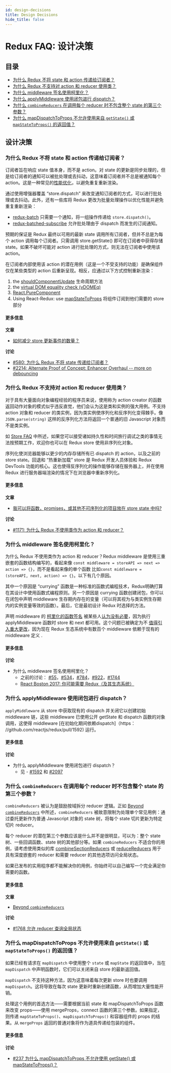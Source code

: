 ```yaml
---
id: design-decisions
title: Design Decisions
hide_title: false
---
```


# Redux FAQ: 设计决策

## 目录

- [为什么 Redux 不将 state 和 action 传递给订阅者？](#why-doesnt-redux-pass-the-state-and-action-to-subscribers)
- [为什么 Redux 不支持对 action 和 reducer 使用类？](#why-doesnt-redux-support-using-classes-for-actions-and-reducers)
- [为什么 middleware 签名使用柯里化？](#why-does-the-middleware-signature-use-currying)
- [为什么 applyMiddleware 使用闭包进行 dispatch？](#why-does-applymiddleware-use-a-closure-for-dispatch)
- [为什么 `combineReducers` 在调用每个 reducer 时不包含整个 state 的第三个参数？](#why-doesnt-combinereducers-include-a-third-argument-with-the-entire-state-when-it-calls-each-reducer)
- [为什么 mapDispatchToProps 不允许使用来自 `getState()` 或 `mapStateToProps()` 的返回值？](#why-doesnt-mapdispatchtoprops-allow-use-of-return-values-from-getstate-or-mapstatetoprops)

## 设计决策

### 为什么 Redux 不将 state 和 action 传递给订阅者？

订阅者旨在响应 state 值本身，而不是 action。对 state 的更新是同步处理的，但是给订阅者的通知可以被批处理或去抖动，这意味着订阅者并不总是被通知每个 action。这是一种常见的[性能优化](./Performance.md#performance-update-events)，以避免重复重新渲染。

通过使用增强器覆盖 “store.dispatch” 来改变通知订阅者的方式，可以进行批处理或去抖动。此外，还有一些库将 Redux 更改为批量处理操作以优化性能并避免重复重新渲染：

- [redux-batch](https://github.com/manaflair/redux-batch) 只需要一个通知，将一组操作传递给 `store.dispatch()`。
- [redux-batched-subscribe](https://github.com/tappleby/redux-batched-subscribe) 允许批处理由于 dispatch 而发生的订阅通知。

预期的保证是 Redux 最终以可用的最新 state 调用所有订阅者，但并不总是为每个 action 调用每个订阅者。只需调用 store.getState() 即可在订阅者中获得存储 state。如果不破坏可能对 action 进行批处理的方式，则无法在订阅者中使用该 action。

在订阅者内部使用该 action 的潜在用例（这是一个不受支持的功能）是确保组件仅在某些类型的 action 后重新呈现。相反，应通过以下方式控制重新渲染：

1. the [shouldComponentUpdate](https://facebook.github.io/react/docs/react-component.html#shouldcomponentupdate) 生命周期方法
2. the [virtual DOM equality check (vDOMEq)](https://facebook.github.io/react/docs/optimizing-performance.html#avoid-reconciliation)
3. [React.PureComponent](https://facebook.github.io/react/docs/optimizing-performance.html#examples)
4. Using React-Redux: use [mapStateToProps](https://react-redux.js.org/api#connect) 将组件订阅到他们需要的 store 部分

#### 更多信息

**文章**

- [如何减少 store 更新事件的数量？](./Performance.md#performance-update-events)

**讨论**

- [#580: 为什么 Redux 不将 state 传递给订阅者？](https://github.com/reactjs/redux/issues/580)
- [#2214: Alternate Proof of Concept: Enhancer Overhaul -- more on debouncing](https://github.com/reactjs/redux/pull/2214)

### 为什么 Redux 不支持对 action 和 reducer 使用类？

对于具有大量面向对象编程经验的程序员来说，使用称为 action creator 的函数返回动作对象的模式似乎违反直觉，他们会认为这是类和实例的强大用例。不支持 action 对象和 reducer 的类实例，因为类实例使序列化和反序列化变得棘手。像 `JSON.parse(string)` 这样的反序列化方法将返回一个普通的旧 Javascript 对象而不是类实例。

如 [Store FAQ](./OrganizingState.md#organizing-state-non-serializable) 中所述，如果您可以接受诸如持久性和时间旅行调试之类的事情无法按预期工作，欢迎你也可以在 Redux store 使用非序列化对象。

序列化使浏览器能够以更少的内存存储所有已 dispatch 的 action，以及之前的store state。回退和 “热重新加载” store 是 Redux 开发人员体验和 Redux DevTools 功能的核心。这也使得反序列化的操作能够存储在服务器上，并在使用 Redux 进行服务器端渲染的情况下在浏览器中重新序列化。

#### 更多信息

**文章**

- [我可以将函数，promises，或其他不可序列化的项目放在 store state 中吗?](./OrganizingState.md#organizing-state-non-serializable)

**讨论**

- [#1171: 为什么 Redux 不使用类作为 action 和 reducer？](https://github.com/reactjs/redux/issues/1171#issuecomment-196819727)

### 为什么 middleware 签名使用柯里化？

为什么 Redux 不使用类作为 action 和 reducer？Redux middleware 是使用三重嵌套的函数结构编写的，看起来像 `const middleware = storeAPI => next => action => {}`，而不是看起来像的单个函数 比如`const middleware = (storeAPI, next, action) => {}`。以下有几个原因。

其中一个原因是 “currying” 函数是一种标准的函数式编程技术，Redux明确打算在其设计中使用函数式编程原则。另一个原因是 currying 函数创建闭包，你可以在闭包中声明 middleware 生存期内存在的变量（可以将其视为与类实例生存期内的实例变量等效的函数）。最后，它是最初设计 Redux 时选择的方法。

声明 middleware 的 [柯里化的函数签名](https://github.com/reactjs/redux/issues/1744) 被某些人[认为没有必要](https://github.com/reactjs/redux/pull/784)，因为执行 applyMiddleware 函数时 store 和 next 都可用。这个问题已被确定为不 [值得引入重大更改](https://github.com/reactjs/redux/issues/1744)，因为现在 Redux 生态系统中有数百个 middleware 依赖于现有的 middleware 定义 .

#### 更多信息

**讨论**

- 为什么 middleware 签名使用柯里化？
  - 之前的讨论： [#55](https://github.com/reactjs/redux/pull/55)，[#534](https://github.com/reactjs/redux/issues/534)，[#784](https://github.com/reactjs/redux/pull/784)，[#922](https://github.com/reactjs/redux/issues/922)，[#1744](https://github.com/reactjs/redux/issues/1744)
  - [React Boston 2017: 你可能需要 Redux（及其生态系统）](https://blog.isquaredsoftware.com/2017/09/presentation-might-need-redux-ecosystem/)

### 为什么 applyMiddleware 使用闭包进行 dispatch？

`applyMiddleware` 从 store 中获取现有的 dispatch 并关闭它以创建初始 middleware 链，这些 middleware 已使用公开 getState 和 dispatch 函数的对象调用，这使得 middleware [在初始化期间依赖dispatch]（https： //github.com/reactjs/redux/pull/1592) 运行。

#### 更多信息

**讨论**

- 为什么 applyMiddleware 使用闭包进行 dispatch？
  - 见 - [#1592](https://github.com/reactjs/redux/pull/1592) 和 [#2097](https://github.com/reactjs/redux/issues/2097)

### 为什么 `combineReducers` 在调用每个 reducer 时不包含整个 state 的第三个参数？

`combineReducers` 被认为是鼓励按域拆分 reducer 逻辑。正如 [Beyond `combineReducers`](../recipes/structuring-reducers/BeyondCombineReducers.md) 中所述，`combineReducers` 被故意限制为处理单个常见用例：通过委托更新作为普通 Javascript 对象的 state 树，将每个 state 切片更新为特定切片 reducer。

每个 reducer 的潜在第三个参数应该是什么并不是很明显，可以为：整个 state 树、一些回调函数、state 树的其他部分等。如果 `combineReducers` 不适合你的用例，请考虑使用类似的库 [combineSectionReducers](https://github.com/ryo33/combine-section-reducers) 或 [reduceReducers](https://github.com/acdlite/reduce-reducers) 用于具有深度嵌套的 reducer 和需要  reducer 的其他选项访问全局状态。

如果已发布的实用程序都不能解决你的用例，你始终可以自己编写一个完全满足你需要的函数。

#### 更多信息

**文章**

- [Beyond `combineReducers`](../recipes/structuring-reducers/BeyondCombineReducers.md)

**讨论**

- [#1768 允许 reducer 查询全局状态](https://github.com/reactjs/redux/pull/1768)

### 为什么 mapDispatchToProps 不允许使用来自 `getState()` 或 `mapStateToProps()` 的返回值？

如果已经有请求在 `mapDispatch` 中使用整个 `state` 或 `mapState` 的返回值中，当在 `mapDispatch` 中声明函数时，它们可以关闭来自 store 的最新返回值。

`mapDispatch` 不支持这种方法，因为这意味着每次更新 store 时也要调用 `mapDispatch`。这将导致在每次 state 更新时重新创建函数，从而增加大量性能开销。

处理这个用例的首选方法——需要根据当前 state 和 mapDispatchToProps 函数来改变 props——使用 mergeProps，connect 函数的第三个参数。如果指定，则传递 `mapStateToProps()`、`mapDispatchToProps()` 和容器组件的 props 的结果。从 `mergeProps` 返回的普通对象将作为道具传递给包装的组件。

#### 更多信息

**讨论**

- [#237 为什么 mapDispatchToProps 不允许使用 getState() 或 mapStateToProps()？](https://github.com/reactjs/react-redux/issues/237)
